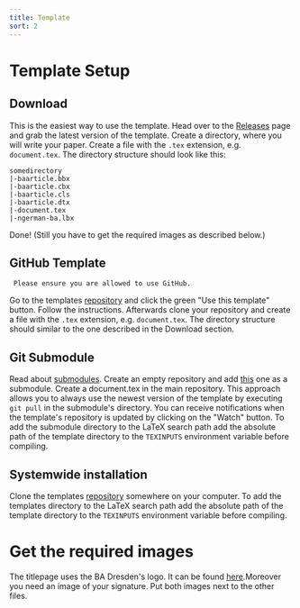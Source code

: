 ```yaml
---
title: Template
sort: 2
---
```

# Template Setup

## Download
This is the easiest way to use the template. Head over to the [Releases](https://github.com/Nuckal777/ba-latex-template/releases) page and grab the latest version of the template. Create a directory, where you will write your paper. Create a file with the `.tex` extension, e.g. `document.tex`. The directory structure should look like this:
```text
somedirectory
|-baarticle.bbx
|-baarticle.cbx
|-baarticle.cls
|-baarticle.dtx
|-document.tex
|-ngerman-ba.lbx
```
Done! (Still you have to get the required images as described below.)

## GitHub Template
```warning
 Please ensure you are allowed to use GitHub.
```
Go to the templates [repository](https://github.com/Nuckal777/ba-latex-template) and click the green "Use this template" button. Follow the instructions. Afterwards clone your repository and create a file with the `.tex` extension, e.g. `document.tex`. The directory structure should similar to the one described in the Download section.

## Git Submodule
Read about [submodules](https://git-scm.com/book/en/v2/Git-Tools-Submodules). Create an empty repository and add [this](https://github.com/Nuckal777/ba-latex-template) one as a submodule. Create a document.tex in the main repository. This approach allows you to always use the newest version of the template by executing ```git pull``` in the submodule's directory. You can receive notifications when the template's repository is updated by clicking on the "Watch" button. To add the submodule directory to the LaTeX search path add the absolute path of the template directory to the `TEXINPUTS` environment variable before compiling.

## Systemwide installation
Clone the templates [repository](https://github.com/Nuckal777/ba-latex-template) somewhere on your computer. To add the templates directory to the LaTeX search path add the absolute path of the template directory to the `TEXINPUTS` environment variable before compiling.

# Get the required images
The titlepage uses the BA Dresden's logo. It can be found [here](https://www.ba-dresden.de/die-akademie/zentrale-einrichtungen/marketing-pr-kommunikation).Moreover you need an image of your signature. Put both images next to the other files.
